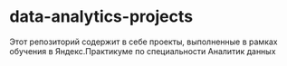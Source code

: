 # data-analytics-projects
Этот репозиторий содержит в себе проекты, выполненные в рамках обучения в Яндекс.Практикуме по специальности Аналитик данных
